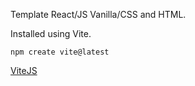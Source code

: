 Template React/JS Vanilla/CSS and HTML.

Installed using Vite.

`npm create vite@latest`

[ViteJS](https://vitejs.dev/)

